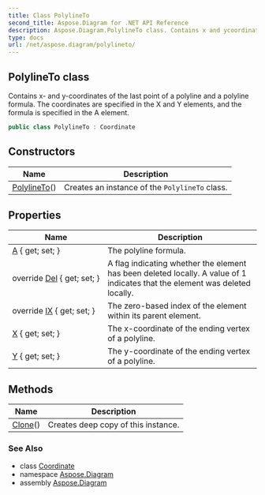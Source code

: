 ```yaml
---
title: Class PolylineTo
second_title: Aspose.Diagram for .NET API Reference
description: Aspose.Diagram.PolylineTo class. Contains x and ycoordinates of the last point of a polyline and a polyline formula. The coordinates are specified in the X and Y elements and the formula is specified in the A element
type: docs
url: /net/aspose.diagram/polylineto/
---
```

## PolylineTo class

Contains x- and y-coordinates of the last point of a polyline and a polyline formula. The coordinates are specified in the X and Y elements, and the formula is specified in the A element.

```csharp
public class PolylineTo : Coordinate
```

## Constructors

| Name | Description |
| --- | --- |
| [PolylineTo](polylineto/)() | Creates an instance of the `PolylineTo` class. |

## Properties

| Name | Description |
| --- | --- |
| [A](../../aspose.diagram/polylineto/a/) { get; set; } | The polyline formula. |
| override [Del](../../aspose.diagram/polylineto/del/) { get; set; } | A flag indicating whether the element has been deleted locally. A value of 1 indicates that the element was deleted locally. |
| override [IX](../../aspose.diagram/polylineto/ix/) { get; set; } | The zero-based index of the element within its parent element. |
| [X](../../aspose.diagram/polylineto/x/) { get; set; } | The x-coordinate of the ending vertex of a polyline. |
| [Y](../../aspose.diagram/polylineto/y/) { get; set; } | The y-coordinate of the ending vertex of a polyline. |

## Methods

| Name | Description |
| --- | --- |
| [Clone](../../aspose.diagram/coordinate/clone/)() | Creates deep copy of this instance. |

### See Also

* class [Coordinate](../coordinate/)
* namespace [Aspose.Diagram](../../aspose.diagram/)
* assembly [Aspose.Diagram](../../)


